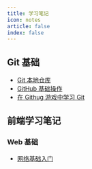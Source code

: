 ```yaml
---
title: 学习笔记
icon: notes
article: false
index: false
---
```


## Git 基础

- [Git 本地仓库](/study-notes/git/01-git-local)
- [GitHub 基础操作](/study-notes/git/02-github)
- [在 Githug 游戏中学习 Git](/study-notes/git/03-githug-game)

## 前端学习笔记

### Web 基础

- [网络基础入门](/study-notes/frontend/01-network/01-intro)